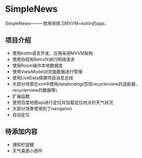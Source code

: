 # SimpleNews
SimpleNews——一款用来练习MVVM+kotlin的app，

## 项目介绍
- 使用kotlin语言开发，应用采用MVVM架构
- 使用协程和Retrofit进行网络请求
- 使用Room操作本地数据库
- 使用ViewModel对页面数据进行管理
- 使用LiveData搭建项目消息总线
- 大部分场景在xml中使用databinding(包括recyclerview的适配器，recyclerview的数据等)
- 扩展函数
- 使用百度地图api进行定位并加载定位地点的天气状况
- 大部分场景使用到了navigation
- 自动定位

## 待添加内容
- 通知栏提醒
- 天气桌面小部件
